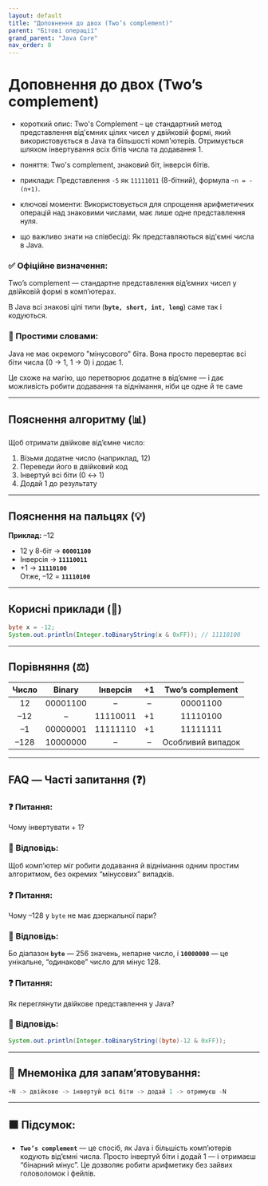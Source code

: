 ```yaml
---
layout: default
title: "Доповнення до двох (Two’s complement)"
parent: "Бітові операції"
grand_parent: "Java Core"
nav_order: 8
---
```


# Доповнення до двох (Two’s complement)

* короткий опис: Two's Complement – це стандартний метод представлення від'ємних цілих чисел у двійковій формі, який використовується в Java та більшості комп'ютерів. Отримується шляхом інвертування всіх бітів числа та додавання 1.

* поняття: Two's complement, знаковий біт, інверсія бітів.

* приклади: Представлення `-5` як `11111011` (8-бітний), формула `~n = -(n+1)`.

* ключові моменти: Використовується для спрощення арифметичних операцій над знаковими числами, має лише одне представлення нуля.

* що важливо знати на співбесіді: Як представляються від'ємні числа в Java.

### **✅ Офіційне визначення:**

Two’s complement — стандартне представлення від’ємних чисел у двійковій формі в комп’ютерах.

В Java всі знакові цілі типи (**`byte, short, int, long`**) саме так і кодуються.

### **🧠 Простими словами:**

Java не має окремого "мінусового" біта. Вона просто перевертає всі біти числа (0 -> 1, 1 -> 0\) і додає 1\.

Це схоже на магію, що перетворює додатне в від’ємне — і дає можливість робити додавання та віднімання, ніби це одне й те саме

---

## **Пояснення алгоритму (📊)**

Щоб отримати двійкове від’ємне число:

1. Візьми додатне число (наприклад, 12\)
2. Переведи його в двійковий код
3. Інвертуй всі біти (0 ↔ 1\)
4. Додай 1 до результату

---

## **Пояснення на пальцях (💡)**

**Приклад:** –12

* 12 у 8-біт -> **`00001100`**
* Інверсія -> **`11110011`**
* \+1 -> **`11110100`**  
  Отже, –12 \= **`11110100`**

---

## **Корисні приклади (🧪)**

```java
byte x = -12;
System.out.println(Integer.toBinaryString(x & 0xFF)); // 11110100
```

---

## **Порівняння (⚖️)**

| Число | Binary | Інверсія | \+1 | Two’s complement |
| :---: | :---: | :---: | :---: | :---: |
| 12 | 00001100 | – | – | 00001100 |
| –12 | – | 11110011 | \+1 | 11110100 |
| –1 | 00000001 | 11111110 | \+1 | 11111111 |
| –128 | 10000000 | – | – | Особливий випадок |

---

## **FAQ — Часті запитання (❓)**

### **❓ Питання:**

Чому інвертувати \+ 1?  

### **💬 Відповідь:**

 Щоб комп’ютер міг робити додавання й віднімання одним простим алгоритмом, без окремих “мінусових” випадків.

### **❓ Питання:**

Чому –128 у `byte` не має дзеркальної пари?  

### **💬 Відповідь:**

 Бо діапазон **`byte`** — 256 значень, непарне число, і **`10000000`** — це унікальне, “одинакове” число для мінус 128\.

### **❓ Питання:**

Як переглянути двійкове представлення у Java?  

### **💬 Відповідь:**

```java
System.out.println(Integer.toBinaryString((byte)-12 & 0xFF));
```

---

## **🧠 Мнемоніка для запам’ятовування:**

```java
+N -> двійкове -> інвертуй всі біти -> додай 1 -> отримуєш -N
```

---

## **🟩 Підсумок:**

* **`Two’s complement`** — це спосіб, як Java і більшість комп’ютерів кодують від’ємні числа. Просто інвертуй біти і додай 1 — і отримаєш “бінарний мінус”. Це дозволяє робити арифметику без зайвих головоломок і фейлів.

